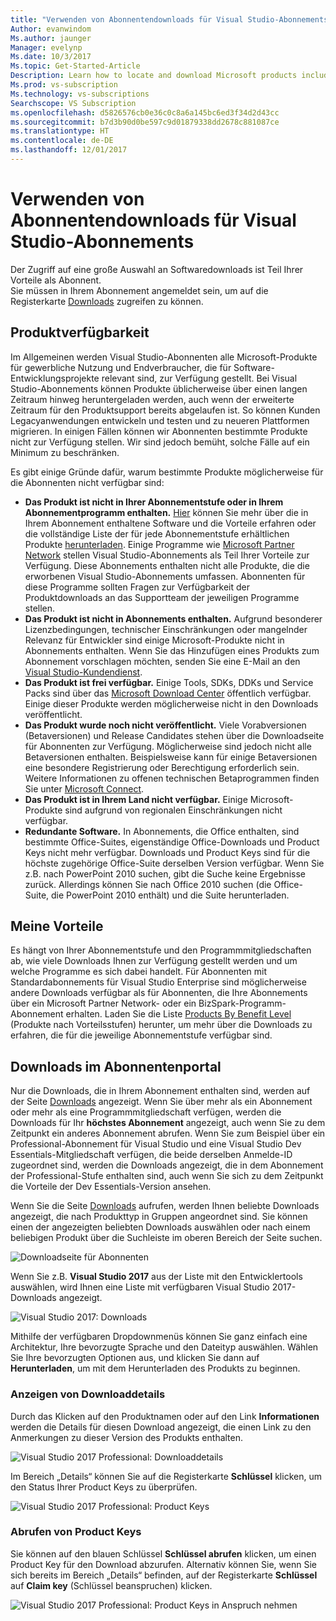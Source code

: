 ```yaml
---
title: "Verwenden von Abonnentendownloads für Visual Studio-Abonnements | Visual Studio Marketplace"
Author: evanwindom
Ms.author: jaunger
Manager: evelynp
Ms.date: 10/3/2017
Ms.topic: Get-Started-Article
Description: Learn how to locate and download Microsoft products included with your Visual Studio subscription.
Ms.prod: vs-subscription
Ms.technology: vs-subscriptions
Searchscope: VS Subscription
ms.openlocfilehash: d5826576cb0e36c0c8a6a145bc6ed3f34d2d43cc
ms.sourcegitcommit: b7d3b90d0be597c9d01879338dd2678c881087ce
ms.translationtype: HT
ms.contentlocale: de-DE
ms.lasthandoff: 12/01/2017
---
```

# <a name="using-subscriber-downloads-in-visual-studio-subscriptions"></a>Verwenden von Abonnentendownloads für Visual Studio-Abonnements
Der Zugriff auf eine große Auswahl an Softwaredownloads ist Teil Ihrer Vorteile als Abonnent.  
Sie müssen in Ihrem Abonnement angemeldet sein, um auf die Registerkarte [Downloads](https://my.visualstudio.com/downloads) zugreifen zu können. 

## <a name="product-availability"></a>Produktverfügbarkeit
Im Allgemeinen werden Visual Studio-Abonnenten alle Microsoft-Produkte für gewerbliche Nutzung und Endverbraucher, die für Software-Entwicklungsprojekte relevant sind, zur Verfügung gestellt. Bei Visual Studio-Abonnements können Produkte üblicherweise über einen langen Zeitraum hinweg heruntergeladen werden, auch wenn der erweiterte Zeitraum für den Produktsupport bereits abgelaufen ist. So können Kunden Legacyanwendungen entwickeln und testen und zu neueren Plattformen migrieren. In einigen Fällen können wir Abonnenten bestimmte Produkte nicht zur Verfügung stellen. Wir sind jedoch bemüht, solche Fälle auf ein Minimum zu beschränken.

Es gibt einige Gründe dafür, warum bestimmte Produkte möglicherweise für die Abonnenten nicht verfügbar sind:

- **Das Produkt ist nicht in Ihrer Abonnementstufe oder in Ihrem Abonnementprogramm enthalten.** [Hier](https://www.visualstudio.com/vs/pricing/) können Sie mehr über die in Ihrem Abonnement enthaltene Software und die Vorteile erfahren oder die vollständige Liste der für jede Abonnementstufe erhältlichen Produkte [herunterladen](https://download.microsoft.com/download/1/5/4/15454442-CF17-47B9-A65D-DF84EF88511B/Products_by_Benefit_Level.xlsx_). Einige Programme wie [Microsoft Partner Network](https://partner.microsoft.com/) stellen Visual Studio-Abonnements als Teil Ihrer Vorteile zur Verfügung.  Diese Abonnements enthalten nicht alle Produkte, die die erworbenen Visual Studio-Abonnements umfassen. Abonnenten für diese Programme sollten Fragen zur Verfügbarkeit der Produktdownloads an das Supportteam der jeweiligen Programme stellen.
- **Das Produkt ist nicht in Abonnements enthalten.** Aufgrund besonderer Lizenzbedingungen, technischer Einschränkungen oder mangelnder Relevanz für Entwickler sind einige Microsoft-Produkte nicht in Abonnements enthalten. Wenn Sie das Hinzufügen eines Produkts zum Abonnement vorschlagen möchten, senden Sie eine E-Mail an den [Visual Studio-Kundendienst](https://www.visualstudio.com/subscriptions/support/).
- **Das Produkt ist frei verfügbar.** Einige Tools, SDKs, DDKs und Service Packs sind über das [Microsoft Download Center](https://www.microsoft.com/download) öffentlich verfügbar. Einige dieser Produkte werden möglicherweise nicht in den Downloads veröffentlicht.
- **Das Produkt wurde noch nicht veröffentlicht.**  Viele Vorabversionen (Betaversionen) und Release Candidates stehen über die Downloadseite für Abonnenten zur Verfügung. Möglicherweise sind jedoch nicht alle Betaversionen enthalten. Beispielsweise kann für einige Betaversionen eine besondere Registrierung oder Berechtigung erforderlich sein. Weitere Informationen zu offenen technischen Betaprogrammen finden Sie unter [Microsoft Connect](http://connect.microsoft.com/).
- **Das Produkt ist in Ihrem Land nicht verfügbar.** Einige Microsoft-Produkte sind aufgrund von regionalen Einschränkungen nicht verfügbar.
- **Redundante Software.** In Abonnements, die Office enthalten, sind bestimmte Office-Suites, eigenständige Office-Downloads und Product Keys nicht mehr verfügbar. Downloads und Product Keys sind für die höchste zugehörige Office-Suite derselben Version verfügbar.  Wenn Sie z.B. nach PowerPoint 2010 suchen, gibt die Suche keine Ergebnisse zurück.  Allerdings können Sie nach Office 2010 suchen (die Office-Suite, die PowerPoint 2010 enthält) und die Suite herunterladen.  

## <a name="what-do-i-get"></a>Meine Vorteile
Es hängt von Ihrer Abonnementstufe und den Programmmitgliedschaften ab, wie viele Downloads Ihnen zur Verfügung gestellt werden und um welche Programme es sich dabei handelt.  Für Abonnenten mit Standardabonnements für Visual Studio Enterprise sind möglicherweise andere Downloads verfügbar als für Abonnenten, die Ihre Abonnements über ein Microsoft Partner Network- oder ein BizSpark-Programm-Abonnement erhalten.  Laden Sie die Liste [Products By Benefit Level](https://download.microsoft.com/download/1/5/4/15454442-CF17-47B9-A65D-DF84EF88511B/Products_by_Benefit_Level.xlsx) (Produkte nach Vorteilsstufen) herunter, um mehr über die Downloads zu erfahren, die für die jeweilige Abonnementstufe verfügbar sind.

## <a name="how-do-i-find-downloads-in-the-subscriber-portal"></a>Downloads im Abonnentenportal 
Nur die Downloads, die in Ihrem Abonnement enthalten sind, werden auf der Seite [Downloads](https://my.visualstudio.com/downloads/featured) angezeigt.  Wenn Sie über mehr als ein Abonnement oder mehr als eine Programmmitgliedschaft verfügen, werden die Downloads für Ihr **höchstes Abonnement** angezeigt, auch wenn Sie zu dem Zeitpunkt ein anderes Abonnement abrufen.  Wenn Sie zum Beispiel über ein Professional-Abonnement für Visual Studio und eine Visual Studio Dev Essentials-Mitgliedschaft verfügen, die beide derselben Anmelde-ID zugeordnet sind, werden die Downloads angezeigt, die in dem Abonnement der Professional-Stufe enthalten sind, auch wenn Sie sich zu dem Zeitpunkt die Vorteile der Dev Essentials-Version ansehen.  

Wenn Sie die Seite [Downloads](https://my.visualstudio.com/downloads/featured) aufrufen, werden Ihnen beliebte Downloads angezeigt, die nach Produkttyp in Gruppen angeordnet sind.  Sie können einen der angezeigten beliebten Downloads auswählen oder nach einem beliebigen Produkt über die Suchleiste im oberen Bereich der Seite suchen. 

![Downloadseite für Abonnenten](_img\subscriber-downloads\subscriber-downloads-resized.png)

Wenn Sie z.B. **Visual Studio 2017** aus der Liste mit den Entwicklertools auswählen, wird Ihnen eine Liste mit verfügbaren Visual Studio 2017-Downloads angezeigt. 

![Visual Studio 2017: Downloads](_img\subscriber-downloads\vs2017-new-UI.png)

Mithilfe der verfügbaren Dropdownmenüs können Sie ganz einfach eine Architektur, Ihre bevorzugte Sprache und den Dateityp auswählen. Wählen Sie Ihre bevorzugten Optionen aus, und klicken Sie dann auf **Herunterladen**, um mit dem Herunterladen des Produkts zu beginnen. 

### <a name="displaying-download-details"></a>Anzeigen von Downloaddetails
Durch das Klicken auf den Produktnamen oder auf den Link **Informationen** werden die Details für diesen Download angezeigt, die einen Link zu den Anmerkungen zu dieser Version des Produkts enthalten.  

![Visual Studio 2017 Professional: Downloaddetails](_img\subscriber-downloads\vs2017-pro-details.png) 

Im Bereich „Details“ können Sie auf die Registerkarte **Schlüssel** klicken, um den Status Ihrer Product Keys zu überprüfen. 

![Visual Studio 2017 Professional: Product Keys](_img\subscriber-downloads\vs2017-pro-keys.png) 

### <a name="obtaining-product-keys"></a>Abrufen von Product Keys
Sie können auf den blauen Schlüssel **Schlüssel abrufen** klicken, um einen Product Key für den Download abzurufen. Alternativ können Sie, wenn Sie sich bereits im Bereich „Details“ befinden, auf der Registerkarte **Schlüssel** auf **Claim key** (Schlüssel beanspruchen) klicken.  

![Visual Studio 2017 Professional: Product Keys in Anspruch nehmen](_img\subscriber-downloads\vs2017-pro-claim-keys.png) 
